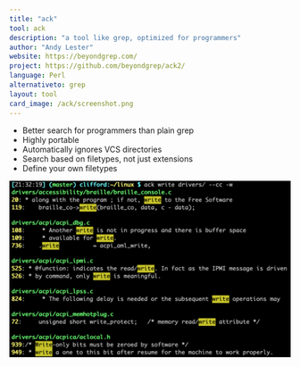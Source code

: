 ```yaml
---
title: "ack"
tool: ack
description: "a tool like grep, optimized for programmers"
author: "Andy Lester"
website: https://beyondgrep.com/
project: https://github.com/beyondgrep/ack2/
language: Perl
alternativeto: grep
layout: tool
card_image: /ack/screenshot.png
---
```


* Better search for programmers than plain grep
* Highly portable
* Automatically ignores VCS directories
* Search based on filetypes, not just extensions
* Define your own filetypes

![Screenshot](screenshot.png)
